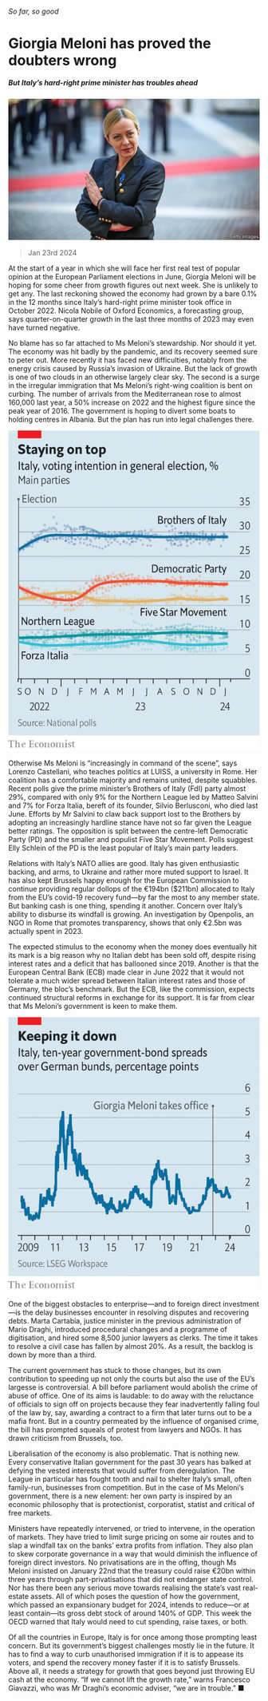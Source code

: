 ###### So far, so good

# Giorgia Meloni has proved the doubters wrong 

##### But Italy’s hard-right prime minister has troubles ahead 

![image](images/20240127_EUP001.jpg) 

> Jan 23rd 2024 

At the start of a year in which she will face her first real test of popular opinion at the European Parliament elections in June, Giorgia Meloni will be hoping for some cheer from growth figures out next week. She is unlikely to get any. The last reckoning showed the economy had grown by a bare 0.1% in the 12 months since Italy’s hard-right prime minister took office in October 2022. Nicola Nobile of Oxford Economics, a forecasting group, says quarter-on-quarter growth in the last three months of 2023 may even have turned negative.

No blame has so far attached to Ms Meloni’s stewardship. Nor should it yet. The economy was hit badly by the pandemic, and its recovery seemed sure to peter out. More recently it has faced new difficulties, notably from the energy crisis caused by Russia’s invasion of Ukraine. But the lack of growth is one of two clouds in an otherwise largely clear sky. The second is a surge in the irregular immigration that Ms Meloni’s right-wing coalition is bent on curbing. The number of arrivals from the Mediterranean rose to almost 160,000 last year, a 50% increase on 2022 and the highest figure since the peak year of 2016. The government is hoping to divert some boats to holding centres in Albania. But the plan has run into legal challenges there.

![image](images/20240127_EUC175.png) 


Otherwise Ms Meloni is “increasingly in command of the scene”, says Lorenzo Castellani, who teaches politics at LUISS, a university in Rome. Her coalition has a comfortable majority and remains united, despite squabbles. Recent polls give the prime minister’s Brothers of Italy (FdI) party almost 29%, compared with only 9% for the Northern League led by Matteo Salvini and 7% for Forza Italia, bereft of its founder, Silvio Berlusconi, who died last June. Efforts by Mr Salvini to claw back support lost to the Brothers by adopting an increasingly hardline stance have not so far given the League better ratings. The opposition is split between the centre-left Democratic Party (PD) and the smaller and populist Five Star Movement. Polls suggest Elly Schlein of the PD is the least popular of Italy’s main party leaders.

Relations with Italy’s NATO allies are good. Italy has given enthusiastic backing, and arms, to Ukraine and rather more muted support to Israel. It has also kept Brussels happy enough for the European Commission to continue providing regular dollops of the €194bn ($211bn) allocated to Italy from the EU’s covid-19 recovery fund—by far the most to any member state. But banking cash is one thing, spending it another. Concern over Italy’s ability to disburse its windfall is growing. An investigation by Openpolis, an NGO in Rome that promotes transparency, shows that only €2.5bn was actually spent in 2023.

The expected stimulus to the economy when the money does eventually hit its mark is a big reason why no Italian debt has been sold off, despite rising interest rates and a deficit that has ballooned since 2019. Another is that the European Central Bank (ECB) made clear in June 2022 that it would not tolerate a much wider spread between Italian interest rates and those of Germany, the bloc’s benchmark. But the ECB, like the commission, expects continued structural reforms in exchange for its support. It is far from clear that Ms Meloni’s government is keen to make them.

![image](images/20240127_EUC173.png) 


One of the biggest obstacles to enterprise—and to foreign direct investment—is the delay businesses encounter in resolving disputes and recovering debts. Marta Cartabia, justice minister in the previous administration of Mario Draghi, introduced procedural changes and a programme of digitisation, and hired some 8,500 junior lawyers as clerks. The time it takes to resolve a civil case has fallen by almost 20%. As a result, the backlog is down by more than a third. 

The current government has stuck to those changes, but its own contribution to speeding up not only the courts but also the use of the EU’s largesse is controversial. A bill before parliament would abolish the crime of abuse of office. One of its aims is laudable: to do away with the reluctance of officials to sign off on projects because they fear inadvertently falling foul of the law by, say, awarding a contract to a firm that later turns out to be a mafia front. But in a country permeated by the influence of organised crime, the bill has prompted squeals of protest from lawyers and NGOs. It has drawn criticism from Brussels, too.

Liberalisation of the economy is also problematic. That is nothing new. Every conservative Italian government for the past 30 years has balked at defying the vested interests that would suffer from deregulation. The League in particular has fought tooth and nail to shelter Italy’s small, often family-run, businesses from competition. But in the case of Ms Meloni’s government, there is a new element: her own party is inspired by an economic philosophy that is protectionist, corporatist, statist and critical of free markets.

Ministers have repeatedly intervened, or tried to intervene, in the operation of markets. They have tried to limit surge pricing on some air routes and to slap a windfall tax on the banks’ extra profits from inflation. They also plan to skew corporate governance in a way that would diminish the influence of foreign direct investors. No privatisations are in the offing, though Ms Meloni insisted on January 22nd that the treasury could raise €20bn within three years through part-privatisations that did not endanger state control. Nor has there been any serious move towards realising the state’s vast real-estate assets. All of which poses the question of how the government, which passed an expansionary budget for 2024, intends to reduce—or at least contain—its gross debt stock of around 140% of GDP. This week the OECD warned that Italy would need to cut spending, raise taxes, or both.

Of all the countries in Europe, Italy is for once among those prompting least concern. But its government’s biggest challenges mostly lie in the future. It has to find a way to curb unauthorised immigration if it is to appease its voters, and spend the recovery money faster if it is to satisfy Brussels. Above all, it needs a strategy for growth that goes beyond just throwing EU cash at the economy. “If we cannot lift the growth rate,” warns Francesco Giavazzi, who was Mr Draghi’s economic adviser, “we are in trouble.” ■


